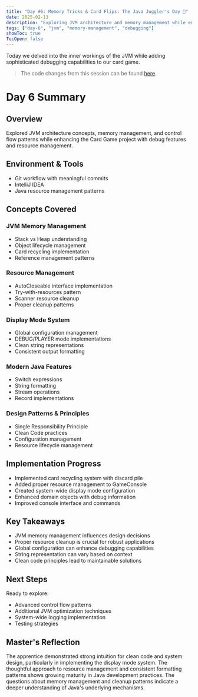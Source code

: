 ```yaml
---
title: "Day #6: Memory Tricks & Card Flips: The Java Juggler's Day 🎪"
date: 2025-02-13
description: "Exploring JVM architecture and memory management while enhancing our card game with debug features"
tags: ["day-6", "jvm", "memory-management", "debugging"]
showToc: true
TocOpen: false
---
```


Today we delved into the inner workings of the JVM while adding sophisticated debugging capabilities to our card game.

> The code changes from this session can be found [here](https://github.com/caglarturali/javamastery/tree/d2505ef145189ec1f91f087fb31d5e1741a7322d).

# Day 6 Summary

## Overview
Explored JVM architecture concepts, memory management, and control flow patterns while enhancing the Card Game project with debug features and resource management.

## Environment & Tools
- Git workflow with meaningful commits
- IntelliJ IDEA
- Java resource management patterns

## Concepts Covered

### JVM Memory Management
- Stack vs Heap understanding
- Object lifecycle management
- Card recycling implementation
- Reference management patterns

### Resource Management
- AutoCloseable interface implementation
- Try-with-resources pattern
- Scanner resource cleanup
- Proper cleanup patterns

### Display Mode System
- Global configuration management
- DEBUG/PLAYER mode implementations
- Clean string representations
- Consistent output formatting

### Modern Java Features
- Switch expressions
- String formatting
- Stream operations
- Record implementations

### Design Patterns & Principles
- Single Responsibility Principle
- Clean Code practices
- Configuration management
- Resource lifecycle management

## Implementation Progress
- Implemented card recycling system with discard pile
- Added proper resource management to GameConsole
- Created system-wide display mode configuration
- Enhanced domain objects with debug information
- Improved console interface and commands

## Key Takeaways
- JVM memory management influences design decisions
- Proper resource cleanup is crucial for robust applications
- Global configuration can enhance debugging capabilities
- String representation can vary based on context
- Clean code principles lead to maintainable solutions

## Next Steps
Ready to explore:
- Advanced control flow patterns
- Additional JVM optimization techniques
- System-wide logging implementation
- Testing strategies

## Master's Reflection
The apprentice demonstrated strong intuition for clean code and system design, particularly in implementing the display mode system. The thoughtful approach to resource management and consistent formatting patterns shows growing maturity in Java development practices. The questions about memory management and cleanup patterns indicate a deeper understanding of Java's underlying mechanisms.